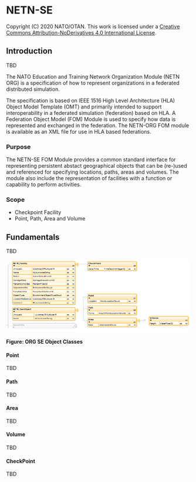 # NETN-SE
Copyright (C) 2020 NATO/OTAN.
This work is licensed under a [Creative Commons Attribution-NoDerivatives 4.0 International License](LICENCE.md).

## Introduction
TBD

The NATO Education and Training Network Organization Module (NETN ORG) is a specification of how to represent organizations in a federated distributed simulation.

The specification is based on IEEE 1516 High Level Architecture (HLA) Object Model Template (OMT) and primarily intended to support interoperability in a federated simulation (federation) based on HLA. A Federation Object Model (FOM) Module is used to specify how data is represented and exchanged in the federation. The NETN-ORG FOM module is available as an XML file for use in HLA based federations.

### Purpose

The NETN-SE FOM Module provides a common standard interface for representing persistent abstact geographical objects that can be (re-)used and referenced for specifying locations, paths, areas and volumes. The module also include the representation of facilities with a function or capability to perform activities.

### Scope

- Checkpoint Facility
- Point, Path, Area and Volume 

## Fundamentals

TBD

<img src=./images/se-objectclasses.png>

**Figure: ORG SE Object Classes**

#### Point

TBD

#### Path

TBD

#### Area

TBD

#### Volume

TBD

#### CheckPoint

TBD
